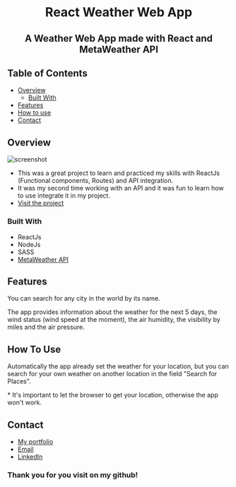 <h1 align="center">React Weather Web App</h1>

<h2 align="center">A Weather Web App made with React and MetaWeather API</h2>

## Table of Contents

- [Overview](#overview)
  - [Built With](#built-with)
- [Features](#features)
- [How to use](#how-to-use)
- [Contact](#contact)

## Overview

![screenshot](https://im2.ezgif.com/tmp/ezgif-2-dc6897aa5c.gif)

- This was a great project to learn and  practiced my skills with ReactJs (Functional components, Routes) and API integration.
- It was my second time working with an API and it was fun to learn how to use integrate it in my project.
- [Visit the project](https://react-weather-app-gz.netlify.app/)

### Built With

- ReactJs
- NodeJs
- SASS
- [MetaWeather API](https://www.metaweather.com/api/)

## Features

<p>You can search for any city in the world by its name.</p>
<p>The app provides information about the weather for the next 5 days, the wind status (wind speed at the moment), the air humidity, the visibility by miles and the air pressure.</p>

## How To Use

<p>Automatically the app already set the weather for your location, but you can search for your own weather on another location in the field "Search for Places".</p>
<p>* It's important to let the browser to get your location, otherwise the app won't work.</p>

## Contact

- [My portfolio](https://guilhermezalla.github.io/)
- [Email](zallaguilherme@gmail.com)
- [LinkedIn](https://www.linkedin.com/in/guilhermezalla/)

<h3>Thank you for you visit on my github!</h3>

